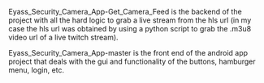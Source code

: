 Eyass_Security_Camera_App-Get_Camera_Feed is the backend of the project with all the hard logic to grab a live stream from the hls url (in my case the hls url was obtained by using a python script to grab the .m3u8 video url of a live twitch stream).

Eyass_Security_Camera_App-master is the front end of the android app project that deals with the gui and functionality of the buttons, hamburger menu, login, etc.
